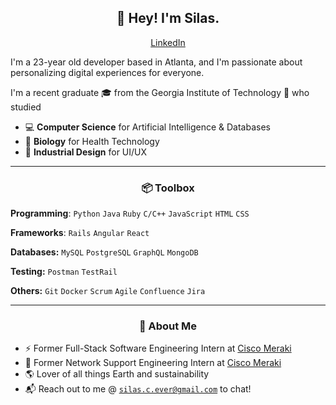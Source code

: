 <h2 align="center">👋 Hey! I'm Silas.</h2>
<p align="center">
  <a href="https://linkedin.com/in/silas-ever/">LinkedIn</a>
</p>


I'm a 23-year old  developer based in Atlanta, and I'm passionate about personalizing digital experiences for everyone.

I'm a recent graduate 🎓 from the Georgia Institute of Technology 🐝 who studied
- 💻 **Computer Science** for Artificial Intelligence & Databases
- 🧬 **Biology** for Health Technology
- 🎨 **Industrial Design** for UI/UX

-------
<h3 align="center">📦 Toolbox</h3>

**Programming**: `Python` `Java` `Ruby` `C/C++` `JavaScript` `HTML` `CSS`

**Frameworks**: `Rails` `Angular` `React`

**Databases:** `MySQL` `PostgreSQL` `GraphQL` `MongoDB`

**Testing:** `Postman` `TestRail`

**Others:** `Git` `Docker` `Scrum` `Agile` `Confluence` `Jira`

-------
<h3 align="center">🍎 About Me</h3>

- ⚡ Former Full-Stack Software Engineering Intern at [Cisco Meraki](https://meraki.cisco.com/)
- 📱 Former Network Support Engineering Intern at [Cisco Meraki](https://meraki.cisco.com/)
- 🌎 Lover of all things Earth and sustainability
- 📬 Reach out to me @ [`silas.c.ever@gmail.com`](mailto:silas.c.ever@gmail.com) to chat!

<!-- Additional Info
-------
<h3 align="center">📊 Statistics</h3>

<p><img align="left" src="https://github-readme-stats.vercel.app/api/top-langs?username=silas-ever&show_icons=true&locale=en&layout=compact" alt="silas-ever" /></p>
<p><img align="right" src="https://github-readme-streak-stats.herokuapp.com/?user=silas-ever&" alt="silas-ever" /></p>
-->
